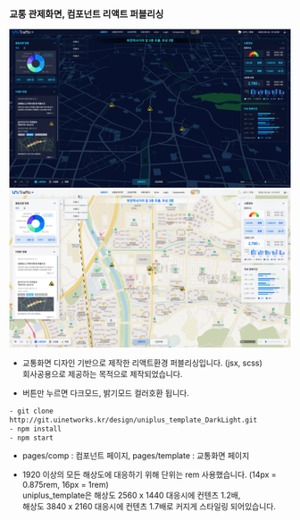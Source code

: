 ### 교통 관제화면, 컴포넌트 리액트 퍼블리싱

![이미지](darklight-cover01.png)![이미지](darklight-cover02.png)

+ 교통화면 디자인 기반으로 제작한 리액트환경 퍼블리싱입니다. (jsx, scss)    
회사공용으로 제공하는 목적으로 제작되었습니다.

+ 버튼만 누르면 다크모드, 밝기모드 컬러호환 됩니다.

```
- git clone http://git.uinetworks.kr/design/uniplus_template_DarkLight.git
- npm install
- npm start
```

+ pages/comp : 컴포넌트 페이지, pages/template : 교통화면 페이지


+ 1920 이상의 모든 해상도에 대응하기 위해 단위는 rem 사용했습니다. (14px = 0.875rem, 16px = 1rem)   
uniplus_template은 해상도 2560 x 1440 대응시에 컨텐츠 1.2배,   
해상도 3840 x 2160 대응시에 컨텐츠 1.7배로 커지게 스타일링 되어있습니다.